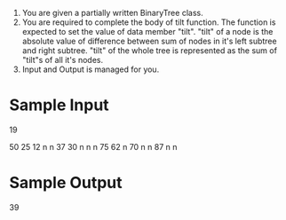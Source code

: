 1. You are given a partially written BinaryTree class.
2. You are required to complete the body of tilt function. The function is expected to set the value of data member "tilt". "tilt" of a node is the absolute value of difference between sum of nodes in it's left subtree and right subtree. "tilt" of the whole tree is represented as the sum of "tilt"s of all it's nodes.
3. Input and Output is managed for you. 



# Sample Input

19

50 25 12 n n 37 30 n n n 75 62 n 70 n n 87 n n

# Sample Output

39